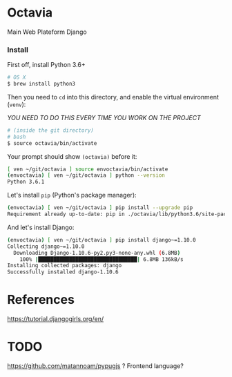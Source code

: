 # Octavia
Main Web Plateform Django


### Install

First off, install Python 3.6+

```bash
# OS X
$ brew install python3
```

Then you need to `cd` into this directory, and enable the virtual environment (`venv`):

*YOU NEED TO DO THIS EVERY TIME YOU WORK ON THE PROJECT* 

```bash
# (inside the git directory)
# bash
$ source octavia/bin/activate
```

Your prompt should show `(octavia)` before it:

```bash
[ ven ~/git/octavia ] source envoctavia/bin/activate
(envoctavia) [ ven ~/git/octavia ] python --version
Python 3.6.1
```

Let's install `pip` (Python's package manager):

```bash
(envoctavia) [ ven ~/git/octavia ] pip install --upgrade pip
Requirement already up-to-date: pip in ./octavia/lib/python3.6/site-packages
```

And let's install Django:

```bash
(envoctavia) [ ven ~/git/octavia ] pip install django~=1.10.0
Collecting django~=1.10.0
  Downloading Django-1.10.6-py2.py3-none-any.whl (6.8MB)
    100% |████████████████████████████████| 6.8MB 136kB/s 
Installing collected packages: django
Successfully installed django-1.10.6
```

# References

https://tutorial.djangogirls.org/en/

# TODO

https://github.com/matannoam/pypugjs ?
Frontend language?
